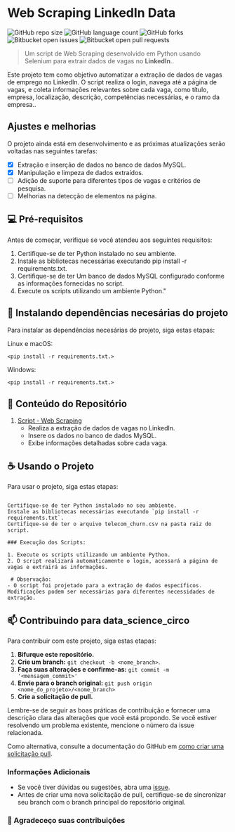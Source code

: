 # Web Scraping LinkedIn Data

![GitHub repo size](https://img.shields.io/github/repo-size/pragana12/web_scraping_linkedin?style=for-the-badge)
![GitHub language count](https://img.shields.io/github/languages/count/pragana12/web_scraping_linkedin?style=for-the-badge)
![GitHub forks](https://img.shields.io/github/forks/pragana12/web_scraping_linkedin?style=for-the-badge)
![Bitbucket open issues](https://img.shields.io/bitbucket/issues/pragana12/web_scraping_linkedin?style=for-the-badge)
![Bitbucket open pull requests](https://img.shields.io/bitbucket/pr-raw/pragana12/web_scraping_linkedin?style=for-the-badge)

> Um script de Web Scraping desenvolvido em Python usando Selenium para extrair dados de vagas no **LinkedIn**..

Este projeto tem como objetivo automatizar a extração de dados de vagas de emprego no LinkedIn. O script realiza o login, navega até a página de vagas, e coleta informações relevantes sobre cada vaga, como título, empresa, localização, descrição, competências necessárias, e o ramo da empresa..

## Ajustes e melhorias

O projeto ainda está em desenvolvimento e as próximas atualizações serão voltadas nas seguintes tarefas:

- [x] Extração e inserção de dados no banco de dados MySQL.
- [x] Manipulação e limpeza de dados extraídos.
- [ ] Adição de suporte para diferentes tipos de vagas e critérios de pesquisa.
- [ ] Melhorias na detecção de elementos na página.

## 💻 Pré-requisitos

Antes de começar, verifique se você atendeu aos seguintes requisitos:

1. Certifique-se de ter Python instalado no seu ambiente.
2. Instale as bibliotecas necessárias executando pip install -r requirements.txt.
3. Certifique-se de ter Um banco de dados MySQL configurado conforme as informações fornecidas no script.
4. Execute os scripts utilizando um ambiente Python."

## 🚀 Instalando dependências necesárias do projeto

Para instalar as dependências necesárias do projeto, siga estas etapas:

Linux e macOS:

```
<pip install -r requirements.txt.>
```

Windows:

```
<pip install -r requirements.txt.>
```

## 📂 Conteúdo do Repositório

1. [Script - Web Scraping](scripts/web_scraping_linkedin.py)
   - Realiza a extração de dados de vagas no LinkedIn.
   - Insere os dados no banco de dados MySQL.
   - Exibe informações detalhadas sobre cada vaga.

## ☕ Usando o Projeto

Para usar o projeto, siga estas etapas:

```### Configuração do Ambiente:

Certifique-se de ter Python instalado no seu ambiente.
Instale as bibliotecas necessárias executando `pip install -r requirements.txt`.
Certifique-se de ter o arquivo telecom_churn.csv na pasta raiz do script.

### Execução dos Scripts:

1. Execute os scripts utilizando um ambiente Python.
2. O script realizará automaticamente o login, acessará a página de vagas e extrairá as informações.

 # Observação:
- O script foi projetado para a extração de dados específicos. Modificações podem ser necessárias para diferentes necessidades de extração.

```

## 📫 Contribuindo para data_science_circo

Para contribuir com este projeto, siga estas etapas:

1. **Bifurque este repositório.**
2. **Crie um branch:** `git checkout -b <nome_branch>`.
3. **Faça suas alterações e confirme-as:** `git commit -m '<mensagem_commit>'`
4. **Envie para o branch original:** `git push origin <nome_do_projeto>/<nome_branch>`
5. **Crie a solicitação de pull.**

Lembre-se de seguir as boas práticas de contribuição e fornecer uma descrição clara das alterações que você está propondo. Se você estiver resolvendo um problema existente, mencione o número da issue relacionada.

Como alternativa, consulte a documentação do GitHub em [como criar uma solicitação pull](https://help.github.com/en/github/collaborating-with-issues-and-pull-requests/creating-a-pull-request).

### Informações Adicionais

- Se você tiver dúvidas ou sugestões, abra uma [issue](https://github.com/pragana12/web_scraping_linkedin/issues).
- Antes de criar uma nova solicitação de pull, certifique-se de sincronizar seu branch com o branch principal do repositório original.

### 🤝 Agradeceço suas contribuições
